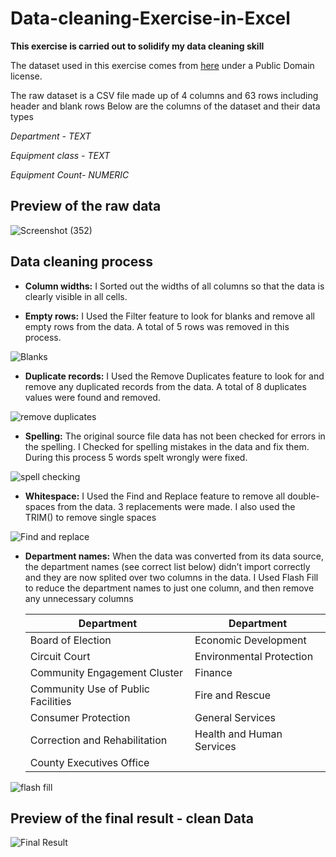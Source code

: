 #                               Data-cleaning-Exercise-in-Excel
**This exercise is carried out to solidify my data cleaning skill**

The dataset used in this exercise comes from [here](https://data.montgomerycountymd.gov/Government/Fleet-Equipment-Inventory/93vc-wpdr) under a Public Domain license.

The raw dataset is a CSV file made up of 4 columns and 63 rows including header and blank rows
Below are the columns of the dataset and their data types


*Department - TEXT*

*Equipment class - TEXT*

*Equipment Count- NUMERIC*


## Preview of the raw data
![Screenshot (352)](https://github.com/dannieRope/Data-cleaning-Exercise-in-Excel/assets/132214828/25e0164a-05a7-4646-93da-848af18f3e89)

##                                   Data cleaning process
* **Column widths:** I Sorted out the widths of all columns so that the data is clearly visible in all cells.

* **Empty rows:** I Used the Filter feature to look for blanks and remove all empty rows from the data. A total of 5 rows was removed in this process.

![Blanks](https://github.com/dannieRope/Data-cleaning-Exercise-in-Excel/assets/132214828/42aeed5f-20a3-4a9d-9d4c-5be566bb8442)

  

* **Duplicate records:** I Used the Remove Duplicates feature to look for and remove any duplicated records from the data. A total of 8 duplicates values were found and removed.

![remove duplicates](https://github.com/dannieRope/Data-cleaning-Exercise-in-Excel/assets/132214828/30b8e4fa-313b-4107-9838-725095e1ee6d)


* **Spelling:** The original source file data has not been checked for errors in the spelling. I Checked for spelling mistakes in the data and fix them. During this process 5 words spelt wrongly were fixed.

![spell checking](https://github.com/dannieRope/Data-cleaning-Exercise-in-Excel/assets/132214828/0a807d6e-3b8f-4ee4-aee0-108be4e0ea05)


* **Whitespace:** I Used the Find and Replace feature to remove all double-spaces from the data. 3 replacements were made. I also used the TRIM() to remove single spaces

![Find and replace](https://github.com/dannieRope/Data-cleaning-Exercise-in-Excel/assets/132214828/7e3a4746-8568-4bf1-890c-1f2d0ac9ab20)
  

* **Department names:** When the data was converted from its data source, the department names (see correct list below) didn’t import correctly and they are now splited over two columns in the data. I Used Flash Fill to reduce the department names to just one column, and then remove any unnecessary columns

  
   | Department| Department|
   |----------------|----------------|
   |Board of Election|Economic Development|
   |Circuit Court|Environmental Protection|
   |Community Engagement Cluster|Finance|
   |Community Use of Public Facilities|Fire and Rescue|
   |Consumer Protection|General Services|
   |Correction and Rehabilitation|Health and Human Services|
   |County Executives Office|    |

![flash fill](https://github.com/dannieRope/Data-cleaning-Exercise-in-Excel/assets/132214828/727fb490-e7cc-44fd-998b-2f3978cea1c5)

## Preview of the final result - clean Data

![Final Result](https://github.com/dannieRope/Data-cleaning-Exercise-in-Excel/assets/132214828/5cf88206-772a-4ab7-862f-49da0d716ab3)

